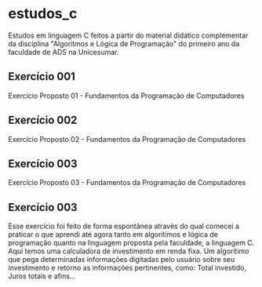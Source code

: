 # estudos_c
 Estudos em linguagem C feitos a partir do material didático complementar da disciplina "Algoritmos e Lógica de Programação" do primeiro ano da faculdade de ADS na Unicesumar.

## Exercício 001

Exercício Proposto 01 - Fundamentos da Programação de Computadores

## Exercício 002

Exercício Proposto 02 - Fundamentos da Programação de Computadores

## Exercício 003

Exercício Proposto 03 - Fundamentos da Programação de Computadores

## Exercício 003

Esse exercício foi feito de forma espontânea através do qual comecei a praticar o que aprendi até agora tanto em algorítimos e lógica de programação quanto na linguagem proposta pela faculdade, a linguagem C.
Aqui temos uma calculadora de investimento em renda fixa. Um algoritimo que pega determinadas informações digitadas pelo usuário sobre seu investimento e retorno as informações pertinentes, como: Total investido, Juros totais e afins...
